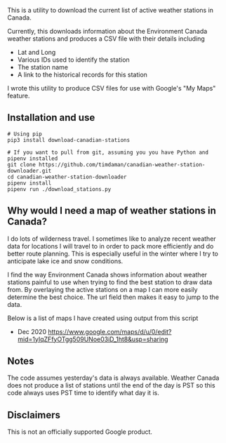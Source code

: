 This is a utility to download the current list of active weather stations in Canada.

Currently, this downloads information about the Environment Canada weather
stations and produces a CSV file with their details including
* Lat and Long
* Various IDs used to identify the station
* The station name
* A link to the historical records for this station

I wrote this utility to produce CSV files for use with Google's "My Maps" 
feature.

## Installation and use
    # Using pip
    pip3 install download-canadian-stations
    
    # If you want to pull from git, assuming you you have Python and pipenv installed
    git clone https://github.com/timdaman/canadian-weather-station-downloader.git
    cd canadian-weather-station-downloader
    pipenv install
    pipenv run ./download_stations.py

## Why would I need a map of weather stations in Canada? 
I do lots of wilderness travel. I sometimes like to analyze recent weather data
for locations I will travel to in order to pack more efficiently and do better
route planning. This is especially useful in the winter where I try to
anticipate lake ice and snow conditions.

I find the way Environment Canada shows information about weather stations
painful to use when trying to find the best station to draw data from. By
overlaying the active stations on a map I can more easily determine the best
choice. The url field then makes it easy to jump to the data.

Below is a list of maps I have created using output from this script
* Dec 2020 https://www.google.com/maps/d/u/0/edit?mid=1yIqZFfyOTgg509UNoe03iD_1ht8&usp=sharing

## Notes
The code assumes yesterday's data is always available. Weather Canada does not produce a list of stations
until the end of the day is PST so this code always uses PST time to identify what day it is.

## Disclaimers
This is not an officially supported Google product.